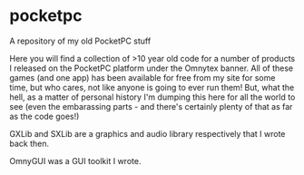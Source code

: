 # pocketpc
A repository of my old PocketPC stuff

Here you will find a collection of >10 year old code for a number of products I released on the PocketPC platform under the Omnytex banner.  All of these games (and one app) has been available for free from my site for some time, but who cares, not like anyone is going to ever run them!  But, what the hell, as a matter of personal history I'm dumping this here for all the world to see (even the embarassing parts - and there's certainly plenty of that as far as the code goes!)

GXLib and SXLib are a graphics and audio library respectively that I wrote back then.

OmnyGUI was a GUI toolkit I wrote.
